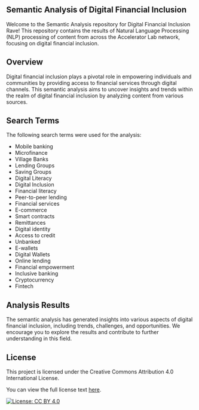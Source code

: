 ## Semantic Analysis of Digital Financial Inclusion

Welcome to the Semantic Analysis repository for Digital Financial Inclusion Rave! This repository contains the results of Natural Language Processing (NLP) processing of content from across the Accelerator Lab network, focusing on digital financial inclusion.

##  Overview

Digital financial inclusion plays a pivotal role in empowering individuals and communities by providing access to financial services through digital channels. This semantic analysis aims to uncover insights and trends within the realm of digital financial inclusion by analyzing content from various sources.

##  Search Terms

The following search terms were used for the analysis:

- Mobile banking
- Microfinance
- Village Banks
- Lending Groups
- Saving Groups
- Digital Literacy
- Digital Inclusion
- Financial literacy
- Peer-to-peer lending
- Financial services
- E-commerce
- Smart contracts
- Remittances
- Digital identity
- Access to credit
- Unbanked
- E-wallets
- Digital Wallets
- Online lending
- Financial empowerment
- Inclusive banking
- Cryptocurrency
- Fintech

##  Analysis Results

The semantic analysis has generated insights into various aspects of digital financial inclusion, including trends, challenges, and opportunities. We encourage you to explore the results and contribute to further understanding in this field.


## License

This project is licensed under the Creative Commons Attribution 4.0 International License.

You can view the full license text [here](https://creativecommons.org/licenses/by/4.0/legalcode).

[![License: CC BY 4.0](https://img.shields.io/badge/License-CC%20BY%204.0-lightgrey.svg)](https://creativecommons.org/licenses/by/4.0/)
